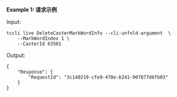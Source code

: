 **Example 1: 请求示例**



Input: 

```
tccli live DeleteCasterMarkWordInfo --cli-unfold-argument  \
    --MarkWordIndex 1 \
    --CasterId 63501
```

Output: 
```
{
    "Response": {
        "RequestId": "3c140219-cfe9-470e-b241-907877d6fb03"
    }
}
```

